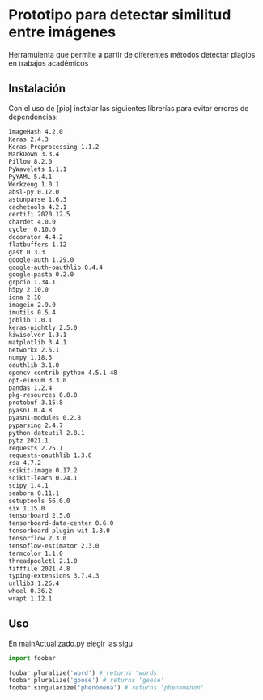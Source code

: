# Prototipo para detectar similitud entre imágenes
Herramuienta que permite a partir de diferentes métodos detectar plagios en trabajos académicos

## Instalación

Con el uso de [pip] instalar las siguientes librerías para evitar errores de dependencias:
```bash
ImageHash 4.2.0
Keras 2.4.3
Keras-Preprocessing 1.1.2
MarkDown 3.3.4
Pillow 8.2.0
PyWavelets 1.1.1
PyYAML 5.4.1
Werkzeug 1.0.1
absl-py 0.12.0
astunparse 1.6.3
cachetools 4.2.1
certifi 2020.12.5
chardet 4.0.0
cycler 0.10.0
decorator 4.4.2
flatbuffers 1.12
gast 0.3.3
google-auth 1.29.0
google-auth-oauthlib 0.4.4
google-pasta 0.2.0
grpcio 1.34.1
h5py 2.10.0
idna 2.10
imageio 2.9.0
imutils 0.5.4
joblib 1.0.1
keras-nightly 2.5.0
kiwisolver 1.3.1
matplotlib 3.4.1
networkx 2.5.1
numpy 1.18.5
oauthlib 3.1.0
opencv-contrib-python 4.5.1.48
opt-einsum 3.3.0
pandas 1.2.4
pkg-resources 0.0.0
protobuf 3.15.8
pyasn1 0.4.8
pyasn1-modules 0.2.8
pyparsing 2.4.7
python-dateutil 2.8.1
pytz 2021.1
requests 2.25.1
requests-oauthlib 1.3.0
rsa 4.7.2
scikit-image 0.17.2
scikit-learn 0.24.1
scipy 1.4.1
seaborn 0.11.1
setuptools 56.0.0
six 1.15.0
tensorboard 2.5.0
tensorboard-data-center 0.6.0
tensorboard-plugin-wit 1.8.0
tensorflow 2.3.0
tensoflow-estimator 2.3.0
termcolor 1.1.0
threadpoolctl 2.1.0
tifffile 2021.4.8
typing-extensions 3.7.4.3
urllib3 1.26.4
wheel 0.36.2
wrapt 1.12.1

```
## Uso
En mainActualizado.py elegir las sigu
```python
import foobar

foobar.pluralize('word') # returns 'words'
foobar.pluralize('goose') # returns 'geese'
foobar.singularize('phenomena') # returns 'phenomenon'
```
